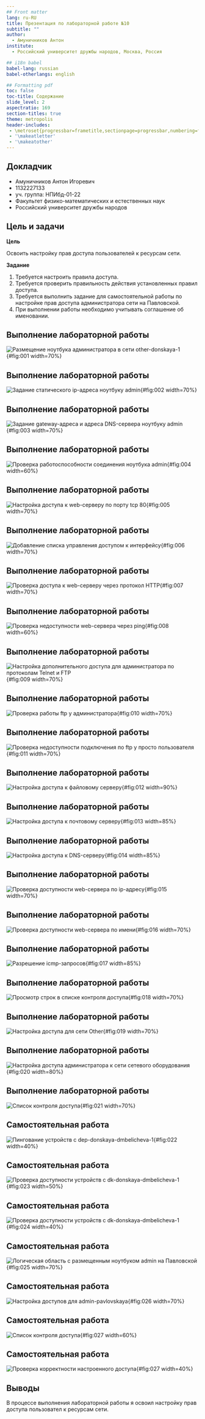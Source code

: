 ```yaml
---
## Front matter
lang: ru-RU
title: Презентация по лабораторной работе №10
subtitle: ""
author:
  - Амуничников Антон
institute:
  - Российский университет дружбы народов, Москва, Россия

## i18n babel
babel-lang: russian
babel-otherlangs: english

## Formatting pdf
toc: false
toc-title: Содержание
slide_level: 2
aspectratio: 169
section-titles: true
theme: metropolis
header-includes:
 - \metroset{progressbar=frametitle,sectionpage=progressbar,numbering=fraction}
 - '\makeatletter'
 - '\makeatother'
---
```



## Докладчик

  * Амуничников Антон Игоревич
  * 1132227133
  * уч. группа: НПИбд-01-22
  * Факультет физико-математических и естественных наук
  * Российский университет дружбы народов

## Цель и задачи

**Цель**

Освоить настройку прав доступа пользователей к ресурсам сети.

**Задание**

1. Требуется настроить правила доступа.
2. Требуется проверить правильность действия установленных правил доступа.
3. Требуется выполнить задание для самостоятельной работы по настройке
прав доступа администратора сети на Павловской.
4. При выполнении работы необходимо учитывать соглашение об именовании.

## Выполнение лабораторной работы

![Размещение ноутбука администратора в сети other-donskaya-1](image/1.png){#fig:001 width=70%}

## Выполнение лабораторной работы

![Задание статического ip-адреса ноутбуку admin](image/3.png){#fig:002 width=70%}

## Выполнение лабораторной работы

![Задание gateway-адреса и адреса DNS-сервера ноутбуку admin](image/2.png){#fig:003 width=70%}

## Выполнение лабораторной работы

![Проверка работоспособности соединения ноутбука admin](image/4.png){#fig:004 width=60%}

## Выполнение лабораторной работы
  
![Настройка доступа к web-серверу по порту tcp 80](image/5.png){#fig:005 width=70%}

## Выполнение лабораторной работы

![Добавление списка управления доступом к интерфейсу](image/6.png){#fig:006 width=70%}

## Выполнение лабораторной работы

![Проверка доступа к web-серверу через протокол HTTP](image/7.png){#fig:007 width=70%}

## Выполнение лабораторной работы

![Проверка недоступности web-сервера через ping](image/8.png){#fig:008 width=60%}

## Выполнение лабораторной работы

![Настройка дополнительного доступа для администратора по протоколам Telnet и FTP](image/9.png){#fig:009 width=70%}

## Выполнение лабораторной работы

![Проверка работы ftp у администратора](image/10.png){#fig:010 width=70%}

## Выполнение лабораторной работы

![Проверка недоступности подключения по ftp у просто пользователя](image/11.png){#fig:011 width=70%}

## Выполнение лабораторной работы

![Настройка доступа к файловому серверу](image/11.4.png){#fig:012 width=90%}

## Выполнение лабораторной работы

![Настройка доступа к почтовому серверу](image/11.5.png){#fig:013 width=85%}

## Выполнение лабораторной работы

![Настройка доступа к DNS-серверу](image/11.6.png){#fig:014 width=85%}

## Выполнение лабораторной работы

![Проверка доступности web-сервера по ip-адресу](image/13.png){#fig:015 width=70%}

## Выполнение лабораторной работы

![Проверка доступности web-сервера по имени](image/12.png){#fig:016 width=70%}

## Выполнение лабораторной работы

![Разрешение icmp-запросов](image/14.png){#fig:017 width=85%}

## Выполнение лабораторной работы

![Просмотр строк в списке контроля доступа](image/15.png){#fig:018 width=70%}

## Выполнение лабораторной работы

![Настройка доступа для сети Other](image/16.png){#fig:019 width=70%}

## Выполнение лабораторной работы

![Настройка доступа администратора к сети сетевого оборудования](image/17.png){#fig:020 width=80%}

## Выполнение лабораторной работы

![Список контроля доступа](image/18.png){#fig:021 width=70%}

## Самостоятельная работа

![Пингование устройств с dep-donskaya-dmbelicheva-1](image/19.png){#fig:022 width=40%}

## Самостоятельная работа

![Проверка доступности устройств с dk-donskaya-dmbelicheva-1](image/20.png){#fig:023 width=50%}

## Самостоятельная работа

![Проверка доступности устройств с dk-donskaya-dmbelicheva-1](image/21.png){#fig:024 width=40%}

## Самостоятельная работа

![Логическая область с размещенным ноутбуком admin на Павловской](image/22.png){#fig:025 width=70%}

## Самостоятельная работа

![Настройка доступов для admin-pavlovskaya](image/23.png){#fig:026 width=70%}

## Самостоятельная работа

![Список контроля доступа](image/24.png){#fig:027 width=60%}

## Самостоятельная работа

![Проверка корректности настроенного доступа](image/25.png){#fig:027 width=40%}

## Выводы

В процессе выполнения лабораторной работы я освоил настройку прав доступа пользовател к ресурсам сети.

